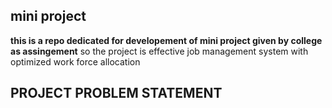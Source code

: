 ## mini project
**this is a repo dedicated for developement of mini project given by college as assingement**
so the project is effective job management system with optimized work force allocation 

## PROJECT PROBLEM STATEMENT 









